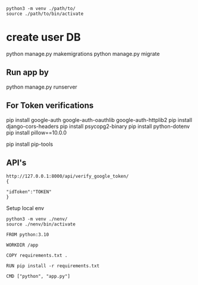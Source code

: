 ```
python3 -m venv ./path/to/
source ./path/to/bin/activate

```
# create user DB
python manage.py makemigrations
python manage.py migrate 

## Run app by 
python manage.py runserver


## For Token verifications
pip install google-auth google-auth-oauthlib google-auth-httplib2
pip install django-cors-headers
pip install psycopg2-binary
pip install python-dotenv
pip install pillow==10.0.0

pip install pip-tools

## API's
```
http://127.0.0.1:8000/api/verify_google_token/
{

"idToken":"TOKEN"
}
```
Setup local env

```
python3 -m venv ./nenv/
source ./nenv/bin/activate
```



```
FROM python:3.10

WORKDIR /app

COPY requirements.txt .

RUN pip install -r requirements.txt

CMD ["python", "app.py"]

```